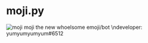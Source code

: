 # moji.py
![moji](https://user-images.githubusercontent.com/75433579/110414728-726d9f00-805e-11eb-8962-80a03d3f21b0.png) moji the new whoelsome emoji/bot \ndeveloper: yumyumyumyum#6512
